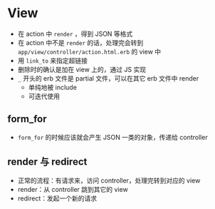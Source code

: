 # View

* 在 action 中 `render` ，得到 JSON 等格式
* 在 action 中不是 `render` 的话，处理完会转到 `app/view/controller/action.html.erb` 的 view 中
* 用 `link_to` 来指定超链接
* 删除时的确认是加在 view 上的，通过 JS 实现
* `_` 开头的 erb 文件是 partial 文件，可以在其它 erb 文件中 render
	* 单纯地被 include
	* 可迭代使用

## form_for

* `form_for` 的时候应该就会产生 JSON 一类的对象，传递给 controller

## render 与 redirect

* 正常的流程：有请求来，访问 controller，处理完转到对应的 view
* render：从 controller 跳到其它的 view
* redirect：发起一个新的请求
